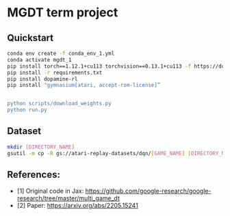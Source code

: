 # MGDT term project

## Quickstart
```bash
conda env create -f conda_env_1.yml
conda activate mgdt_1
pip install torch==1.12.1+cu113 torchvision==0.13.1+cu113 -f https://download.pytorch.org/whl/torch_stable.html
pip install -r requirements.txt
pip install dopamine-rl
pip install "gymnasium[atari, accept-rom-license]”


python scripts/download_weights.py
python run.py
```
## Dataset
```bash
mkdir [DIRECTORY_NAME]
gsutil -m cp -R gs://atari-replay-datasets/dqn/[GAME_NAME] [DIRECTORY_NAME]
```

## References:

- [1] Original code in Jax: https://github.com/google-research/google-research/tree/master/multi_game_dt
- [2] Paper: https://arxiv.org/abs/2205.15241
